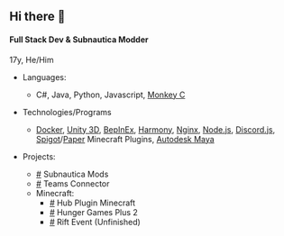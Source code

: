## Hi there 👋
#### Full Stack Dev & Subnautica Modder

17y, He/Him


- Languages:
  - C#, Java, Python, Javascript, [Monkey C](https://developer.garmin.com/connect-iq/monkey-c/)
- Technologies/Programs
  - [Docker](https://www.docker.com/), [Unity 3D](https://unity.com/), [BepInEx](https://github.com/BepInEx/BepInEx), [Harmony](https://github.com/BepInEx/HarmonyX),
    [Nginx](https://nginx.org/en/), [Node.js](https://nodejs.org/en), [Discord.js](https://discord.js.org/), [Spigot](https://www.spigotmc.org/)/[Paper](https://papermc.io/) Minecraft Plugins,
    [Autodesk Maya](https://www.autodesk.com/products/maya/overview?us_oa=dotcom-us&us_si=e639e65f-ee7d-4bd5-9acf-09e5cfb7a7d4&us_st=maya&us_pt=MAYAUL&term=1-YEAR&tab=subscription&plc=MAYA)

- Projects:
  - [\#](https://github.com/jbeast291/Subnautica-mod) Subnautica Mods
  - [\#](https://github.com/jbeast291/Teams-Connector) Teams Connector
  - Minecraft:
    - [\#](https://github.com/jbeast291/hubplugin) Hub Plugin Minecraft
    - [\#](https://github.com/jbeast291/HungerGamesPlus2) Hunger Games Plus 2
    - [\#](https://github.com/jbeast291/RiftEvent2) Rift Event (Unfinished)
